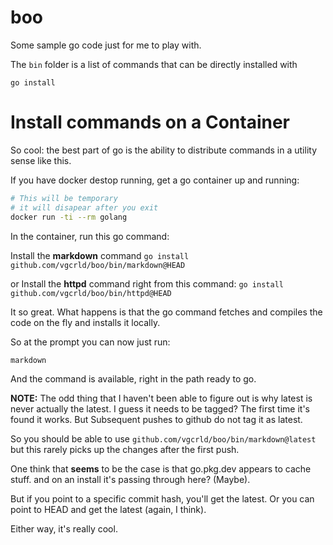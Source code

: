 # boo

Some sample go code just for me to play with. 

The `bin` folder is a list of commands that can be directly installed with 

`go install`

# Install commands on a Container

So cool: the best part of go is the ability to distribute commands in a utility sense like this.

If you have docker destop running, get a go container up and running:

```bash
# This will be temporary
# it will disapear after you exit
docker run -ti --rm golang
```

In the container, run this go command:

Install the **markdown** command
`go install github.com/vgcrld/boo/bin/markdown@HEAD`

or Install the **httpd** command right from this command:
`go install github.com/vgcrld/boo/bin/httpd@HEAD`

It so great. What happens is that the go command fetches and compiles
the code on the fly and installs it locally. 

So at the prompt you can now just run:

`markdown`

And the command is available, right in the path ready to go.

**NOTE:** The odd thing that I haven't been able to figure out is why latest 
is never actually the latest. I guess it needs to be tagged? The first 
time it's found it works. But Subsequent pushes to github do not tag it as latest.

So you should be able to use `github.com/vgcrld/boo/bin/markdown@latest` but this 
rarely picks up the changes after the first push. 

One think that __seems__ to be the case is that go.pkg.dev appears to cache stuff.
and on an install it's passing through here? (Maybe).

But if you point to a specific commit hash, you'll get the latest. Or you can point
to HEAD and get the latest (again, I think).

Either way, it's really cool.


